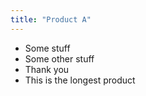 ```yaml
---
title: "Product A"
---
```


- Some stuff
- Some other stuff
- Thank you
- This is the longest product
